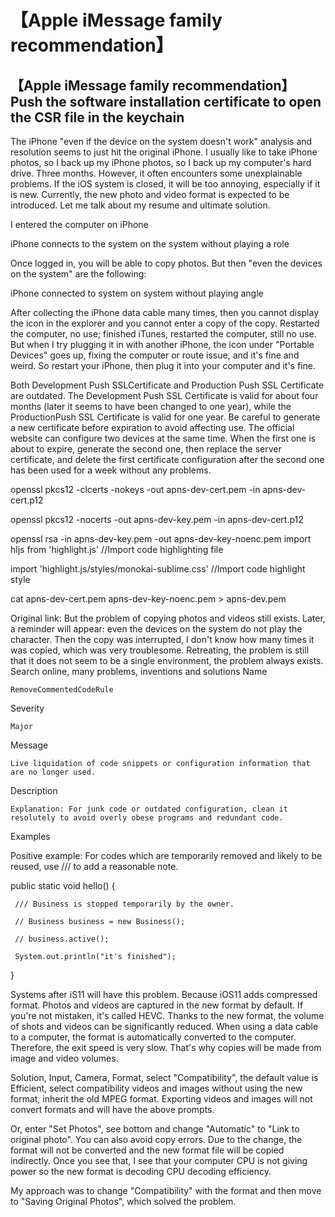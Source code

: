 # 【Apple iMessage family recommendation】

## 【Apple iMessage family recommendation】Push the software installation certificate to open the CSR file in the keychain
The iPhone "even if the device on the system doesn't work" analysis and resolution seems to just hit the original iPhone. I usually like to take iPhone photos, so I back up my iPhone photos, so I back up my computer's hard drive. Three months. However, it often encounters some unexplainable problems. If the iOS system is closed, it will be too annoying, especially if it is new. Currently, the new photo and video format is expected to be introduced. Let me talk about my resume and ultimate solution.

I entered the computer on iPhone

iPhone connects to the system on the system without playing a role

Once logged in, you will be able to copy photos. But then "even the devices on the system" are the following:

iPhone connected to system on system without playing angle

After collecting the iPhone data cable many times, then you cannot display the icon in the explorer and you cannot enter a copy of the copy. Restarted the computer, no use; finished iTunes, restarted the computer, still no use. But when I try plugging it in with another iPhone, the icon under "Portable Devices" goes up, fixing the computer or route issue, and it's fine and weird. So restart your iPhone, then plug it into your computer and it's fine.

Both Development Push SSLCertificate and Production Push SSL Certificate are outdated. The Development Push SSL Certificate is valid for about four months (later it seems to have been changed to one year), while the ProductionPush SSL Certificate is valid for one year. Be careful to generate a new certificate before expiration to avoid affecting use. The official website can configure two devices at the same time. When the first one is about to expire, generate the second one, then replace the server certificate, and delete the first certificate configuration after the second one has been used for a week without any problems.

openssl pkcs12 -clcerts -nokeys -out apns-dev-cert.pem -in apns-dev-cert.p12

openssl pkcs12 -nocerts -out apns-dev-key.pem -in apns-dev-cert.p12

openssl rsa -in apns-dev-key.pem -out apns-dev-key-noenc.pem
import hljs from 'highlight.js' //Import code highlighting file

import 'highlight.js/styles/monokai-sublime.css' //Import code highlight style

cat apns-dev-cert.pem apns-dev-key-noenc.pem > apns-dev.pem

Original link: But the problem of copying photos and videos still exists. Later, a reminder will appear: even the devices on the system do not play the character. Then the copy was interrupted, I don't know how many times it was copied, which was very troublesome. Retreating, the problem is still that it does not seem to be a single environment, the problem always exists. Search online, many problems, inventions and solutions
Name

    RemoveCommentedCodeRule

 

Severity

    Major

 

Message

    Live liquidation of code snippets or configuration information that are no longer used.

 

Description

    Explanation: For junk code or outdated configuration, clean it resolutely to avoid overly obese programs and redundant code.

 

Examples

   

Positive example: For codes which are temporarily removed and likely to be reused, use /// to add a reasonable note.

  public static void hello() {

     /// Business is stopped temporarily by the owner.

     // Business business = new Business();

     // business.active();

     System.out.println("it's finished");

}

Systems after iS11 will have this problem. Because iOS11 adds compressed format. Photos and videos are captured in the new format by default. If you're not mistaken, it's called HEVC. Thanks to the new format, the volume of shots and videos can be significantly reduced. When using a data cable to a computer, the format is automatically converted to the computer. Therefore, the exit speed is very slow. That's why copies will be made from image and video volumes.

Solution, Input, Camera, Format, select "Compatibility", the default value is Efficient, select compatibility videos and images without using the new format, inherit the old MPEG format. Exporting videos and images will not convert formats and will have the above prompts.

Or, enter "Set Photos", see bottom and change "Automatic" to "Link to original photo". You can also avoid copy errors. Due to the change, the format will not be converted and the new format file will be copied indirectly. Once you see that, I see that your computer CPU is not giving power so the new format is decoding CPU decoding efficiency.

My approach was to change "Compatibility" with the format and then move to "Saving Original Photos", which solved the problem.